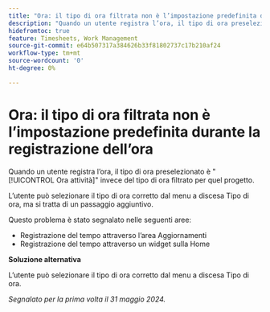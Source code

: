 ```yaml
---
title: "Ora: il tipo di ora filtrata non è l’impostazione predefinita durante la registrazione dell’ora"
description: "Quando un utente registra l’ora, il tipo di ora preselezionato è Ora attività invece del tipo di ora filtrato per quel progetto."
hidefromtoc: true
feature: Timesheets, Work Management
source-git-commit: e64b507317a384626b33f81802737c17b210af24
workflow-type: tm+mt
source-wordcount: '0'
ht-degree: 0%

---
```



# Ora: il tipo di ora filtrata non è l’impostazione predefinita durante la registrazione dell’ora

Quando un utente registra l’ora, il tipo di ora preselezionato è &quot;[!UICONTROL Ora attività]&quot; invece del tipo di ora filtrato per quel progetto.

L’utente può selezionare il tipo di ora corretto dal menu a discesa Tipo di ora, ma si tratta di un passaggio aggiuntivo.

Questo problema è stato segnalato nelle seguenti aree:

* Registrazione del tempo attraverso l’area Aggiornamenti
* Registrazione del tempo attraverso un widget sulla Home

**Soluzione alternativa**

L’utente può selezionare il tipo di ora corretto dal menu a discesa Tipo di ora.

_Segnalato per la prima volta il 31 maggio 2024._

